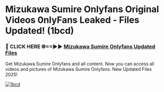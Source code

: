 # Mizukawa Sumire Onlyfans Original Videos 0nlyFans Leaked - Files Updated! (1bcd)

<h3>🔴 CLICK HERE 🌐==►► <a href="https://tinyurl.com/2jnfzry5" rel="nofollow">Mizukawa Sumire Onlyfans Updated Files</a></h3>

Get Mizukawa Sumire Onlyfans and all content. Now you can access all videos and pictures of Mizukawa Sumire Onlyfans. New Updated Files 2025!

[![1bcd](https://i.imgur.com/GyGTBgg.gif)](https://tinyurl.com/2jnfzry5)
